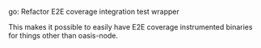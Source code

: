 go: Refactor E2E coverage integration test wrapper

This makes it possible to easily have E2E coverage instrumented binaries for
things other than oasis-node.
